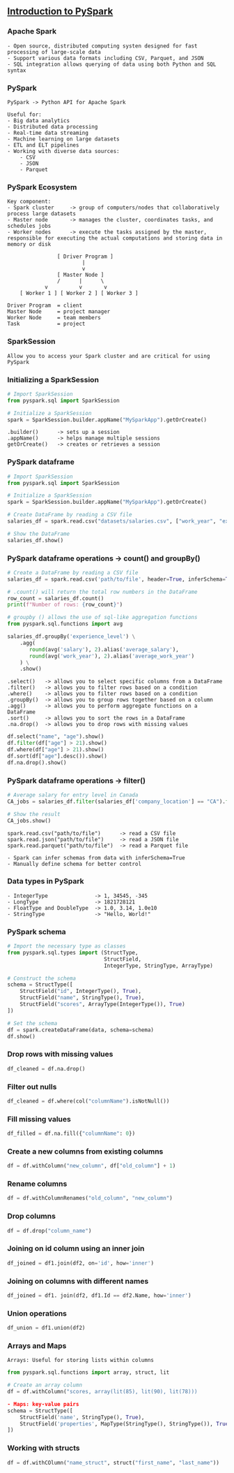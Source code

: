 ## [Introduction to PySpark](https://app.datacamp.com/learn/courses/introduction-to-pyspark)

### Apache Spark
```
- Open source, distributed computing systen designed for fast processing of large-scale data
- Support various data formats including CSV, Parquet, and JSON
- SQL integration allows querying of data using both Python and SQL syntax
```

### PySpark
```
PySpark -> Python API for Apache Spark

Useful for:
- Big data analytics
- Distributed data processing
- Real-time data streaming
- Machine learning on large datasets
- ETL and ELT pipelines
- Working with diverse data sources:
    - CSV
    - JSON
    - Parquet
```

### PySpark Ecosystem
```
Key component:
- Spark cluster     -> group of computers/nodes that collaboratively process large datasets
- Master node       -> manages the cluster, coordinates tasks, and schedules jobs
- Worker nodes      -> execute the tasks assigned by the master, responsible for executing the actual computations and storing data in memory or disk 

                [ Driver Program ]
                        |
                        v
                [ Master Node ]
                /      |      \
            v          v       v
    [ Worker 1 ] [ Worker 2 ] [ Worker 3 ]

Driver Program  = client
Master Node     = project manager
Worker Node     = team members
Task            = project

``` 

### SparkSession
```
Allow you to access your Spark cluster and are critical for using PySpark
```

### Initializing a SparkSession
```python
# Import SparkSession
from pyspark.sql import SparkSession

# Initialize a SparkSession
spark = SparkSession.builder.appName("MySparkApp").getOrCreate()
```

```
.builder()      -> sets up a session
.appName()      -> helps manage multiple sessions
getOrCreate()   -> creates or retrieves a session 
```

### PySpark dataframe
```python
# Import SparkSession
from pyspark.sql import SparkSession

# Initialize a SparkSession
spark = SparkSession.builder.appName("MySparkApp").getOrCreate()

# Create DataFrame by reading a CSV file
salaries_df = spark.read.csv("datasets/salaries.csv", ["work_year", "experience_level", "employment_type", "job_title", "salary"])

# Show the DataFrame
salaries_df.show()
```

### PySpark dataframe operations -> count() and groupBy()
```python
# Create a DataFrame by reading a CSV file
salaries_df = spark.read.csv('path/to/file', header=True, inferSchema=True)

# .count() will return the total row numbers in the DataFrame
row_count = salaries_df.count()
print(f"Number of rows: {row_count}")

# groupby () allows the use of sql-like aggregation functions
from pyspark.sql.functions import avg

salaries_df.groupBy('experience_level') \
    .agg(
       round(avg('salary'), 2).alias('average_salary'),
       round(avg('work_year'), 2).alias('average_work_year')
    ) \
    .show()
```

```
.select()   -> allows you to select specific columns from a DataFrame
.filter()   -> allows you to filter rows based on a condition
.where()    -> allows you to filter rows based on a condition
.groupBy()  -> allows you to group rows together based on a column
.agg()      -> allows you to perform aggregate functions on a DataFrame
.sort()     -> allows you to sort the rows in a DataFrame
.na.drop()  -> allows you to drop rows with missing values
```

```python
df.select("name", "age").show()
df.filter(df["age"] > 21).show()
df.where(df["age"] > 21).show()
df.sort(df["age"].desc()).show()
df.na.drop().show()
```

### PySpark dataframe operations -> filter()
```python
# Average salary for entry level in Canada
CA_jobs = salaries_df.filter(salaries_df['company_location'] == "CA").filter(salaries_df['experience_level'] == "EN").groupBy().avg("salary_in_usd")

# Show the result
CA_jobs.show()
```

```
spark.read.csv("path/to/file")      -> read a CSV file
spark.read.json("path/to/file")     -> read a JSON file
spark.read.parquet("path/to/file")  -> read a Parquet file

- Spark can infer schemas from data with inferSchema=True
- Manually define schema for better control
```

### Data types in PySpark
```
- IntegerType               -> 1, 34545, -345
- LongType                  -> 1821728121
- FloatType and DoubleType  -> 1.0, 3.14, 1.0e10
- StringType                -> "Hello, World!"
```

### PySpark schema
```python
# Import the necessary type as classes 
from pyspark.sql.types import (StructType, 
                               StructField, 
                               IntegerType, StringType, ArrayType)

# Construct the schema
schema = StructType([
    StructField("id", IntegerType(), True),
    StructField("name", StringType(), True),
    StructField("scores", ArrayType(IntegerType()), True)
])

# Set the schema
df = spark.createDataFrame(data, schema=schema)
df.show()
```

### Drop rows with missing values
```python
df_cleaned = df.na.drop()
```

### Filter out nulls
```python
df_cleaned = df.where(col("columnName").isNotNull())
```

### Fill missing values 
```python
df_filled = df.na.fill({"columnName": 0})
```

### Create a new columns from existing columns
```python
df = df.withColumn("new_column", df["old_column"] + 1)
```

### Rename columns
```python
df = df.withColumnRenames("old_column", "new_column")
```

### Drop columns
```python
df = df.drop("column_name")
```

### Joining on id column using an inner join 
```python
df_joined = df1.join(df2, on='id', how='inner')
```

### Joining on columns with different names
```python
df_joined = df1. join(df2, df1.Id == df2.Name, how='inner')
```

### Union operations
```python
df_union = df1.union(df2)
```

### Arrays and Maps
```
Arrays: Useful for storing lists within columns 
```

```python
from pyspark.sql.functions import array, struct, lit

# Create an array column
df = df.withColumn("scores, array(lit(85), lit(90), lit(78)))

- Maps: key-value pairs
schema = StructType([
    StructField('name', StringType(), True),
    StructField('properties', MapType(StringType(), StringType()), True)
])
```

### Working with structs
```python
df = df.withCOlumn("name_struct", struct("first_name", "last_name"))
```
